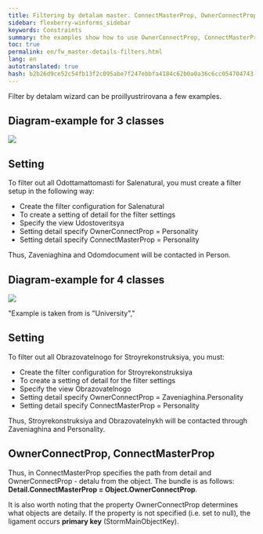 ```yaml
--- 
title: Filtering by detalam master. ConnectMasterProp, OwnerConnectProp 
sidebar: flexberry-winforms_sidebar 
keywords: Constraints 
summary: the examples show how to use OwnerConnectProp, ConnectMasterProp when building restrictions 
toc: true 
permalink: en/fw_master-details-filters.html 
lang: en 
autotranslated: true 
hash: b2b26d9ce52c54fb13f2c095abe7f247ebbfa4184c62b0a0a36c6cc054704743 
--- 
```


Filter by detalam wizard can be proillyustrirovana a few examples. 

## Diagram-example for 3 classes 

![](/images/pages/products/flexberry-winforms/subsystems/limits/diagramm.jpg) 


## Setting 
To filter out all Odottamattomasti for Salenatural, you must create a filter setup in the following way: 

* Create the filter configuration for Salenatural 
* To create a setting of detail for the filter settings 
* Specify the view Udostoveritsya 
* Setting detail specify OwnerConnectProp = Personality 
* Setting detail specify ConnectMasterProp = Personality 

Thus, Zaveniaghina and Odomdocument will be contacted in Person. 

## Diagram-example for 4 classes 

![](/images/pages/products/flexberry-winforms/subsystems/limits/diagramm2.png) 

"Example is taken from is "University"," 

## Setting 

To filter out all Obrazovatelnogo for Stroyrekonstruksiya, you must: 

* Create the filter configuration for Stroyrekonstruksiya 
* To create a setting of detail for the filter settings 
* Specify the view Obrazovatelnogo 
* Setting detail specify OwnerConnectProp = Zaveniaghina.Personality 
* Setting detail specify ConnectMasterProp = Personality 

Thus, Stroyrekonstruksiya and Obrazovatelnykh will be contacted through Zaveniaghina and Personality. 

## OwnerConnectProp, ConnectMasterProp 

Thus, in ConnectMasterProp specifies the path from detail and OwnerConnectProp - detalu from the object. The bundle is as follows: __Detail.ConnectMasterProp = Object.OwnerConnectProp__. 

It is also worth noting that the property OwnerConnectProp determines what objects are detaily. If the property is not specified (i.e. set to null), the ligament occurs __primary key__ (StormMainObjectKey). 



